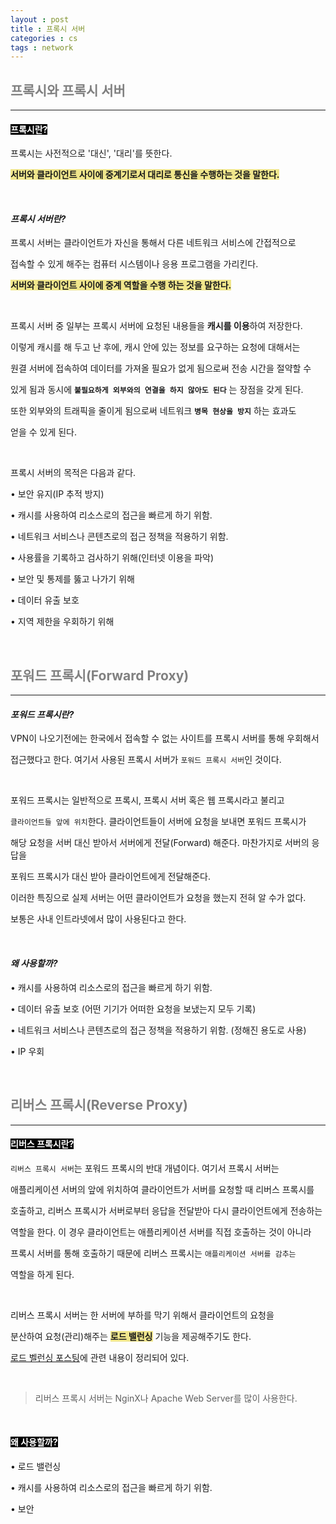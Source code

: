 ```yaml
---
layout : post
title : 프록시 서버
categories : cs
tags : network
---
```


## <span style="color:gray">프록시와 프록시 서버</span>

---

#### <span style="background-color:black; color:white">프록시란?</span>

프록시는 사전적으로 '대신', '대리'를 뜻한다. 

**<span style="background-color:#F0E68C">서버와 클라이언트 사이에 중계기로서 대리로 통신을 수행하는 것을 말한다.</span>**

<br>

#### ***프록시 서버란?***

프록시 서버는 클라이언트가 자신을 통해서 다른 네트워크 서비스에 간접적으로

접속할 수 있게 해주는 컴퓨터 시스템이나 응용 프로그램을 가리킨다.

**<span style="background-color:#F0E68C">서버와 클라이언트 사이에 중계 역할을 수행 하는 것을 말한다.</span>**

<br>

프록시 서버 중 일부는 프록시 서버에 요청된 내용들을 **캐시를 이용**하여 저장한다. 

이렇게 캐시를 해 두고 난 후에, 캐시 안에 있는 정보를 요구하는 요청에 대해서는 

원결 서버에 접속하여 데이터를 가져올 필요가 없게 됨으로써 전송 시간을 절약할 수 

있게 됨과 동시에 **`불필요하게 외부와의 연결을 하지 않아도 된다`** 는 장점을 갖게 된다.

또한 외부와의 트래픽을 줄이게 됨으로써 네트워크 **`병목 현상을 방지`** 하는 효과도 

얻을 수 있게 된다.

<br>

프록시 서버의 목적은 다음과 같다.

• 보안 유지(IP 추적 방지)

• 캐시를 사용하여 리소스로의 접근을 빠르게 하기 위함.

• 네트워크 서비스나 콘텐츠로의 접근 정책을 적용하기 위함.

• 사용률을 기록하고 검사하기 위해(인터넷 이용을 파악)

• 보안 및 통제를 뚫고 나가기 위해

• 데이터 유출 보호

• 지역 제한을 우회하기 위해

<br>

## <span style="color:gray">포워드 프록시(Forward Proxy)</span>

---

#### ***포워드 프록시란?***

VPN이 나오기전에는 한국에서 접속할 수 없는 사이트를 프록시 서버를 통해 우회해서 

접근했다고 한다. 여기서 사용된 프록시 서버가 `포워드 프록시 서버`인 것이다.

<br>

포워드 프록시는 일반적으로 프록시, 프록시 서버 혹은 웹 프록시라고 불리고 

`클라이언트들 앞에 위치`한다. 클라이언트들이 서버에 요청을 보내면 포워드 프록시가

해당 요청을 서버 대신 받아서 서버에게 전달(Forward) 해준다. 마찬가지로 서버의 응답을 

포워드 프록시가 대신 받아 클라이언트에게 전달해준다. 

이러한 특징으로 실제 서버는 어떤 클라이언트가 요청을 했는지 전혀 알 수가 없다. 

보통은 사내 인트라넷에서 많이 사용된다고 한다.

<br>

#### ***왜 사용할까?***

• 캐시를 사용하여 리소스로의 접근을 빠르게 하기 위함.

• 데이터 유출 보호 (어떤 기기가 어떠한 요청을 보냈는지 모두 기록)

• 네트워크 서비스나 콘텐츠로의 접근 정책을 적용하기 위함. (정해진 용도로 사용)

• IP 우회

<br>

## <span style="color:gray">리버스 프록시(Reverse Proxy)</span>

---

#### <span style="background-color:black; color:white">리버스 프록시란?</span>

`리버스 프록시 서버`는 포워드 프록시의 반대 개념이다. 여기서 프록시 서버는 

애플리케이션 서버의 앞에 위치하여 클라이언트가 서버를 요청할 때 리버스 프록시를

호출하고, 리버스 프록시가 서버로부터 응답을 전달받아 다시 클라이언트에게 전송하는

역할을 한다. 이 경우 클라이언트는 애플리케이션 서버를 직접 호출하는 것이 아니라

프록시 서버를 통해 호출하기 때문에 리버스 프록시는 `애플리케이션 서버를 감추는`

역할을 하게 된다.

<br>

리버스 프록시 서버는 한 서버에 부하를 막기 위해서 클라이언트의 요청을

분산하여 요청(관리)해주는 **<span style="background-color:#F0E68C">로드 밸런싱</span>** 기능을 제공해주기도 한다.

<a href="" target="_blank">로드 벨런싱 포스팅</a>에 관련 내용이 정리되어 있다.

<br>

> 리버스 프록시 서버는 NginX나 Apache Web Server를 많이 사용한다.

<br>

#### <span style="background-color:black; color:white">왜 사용할까?</span>

• 로드 밸런싱

• 캐시를 사용하여 리소스로의 접근을 빠르게 하기 위함.

• 보안